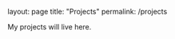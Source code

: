 layout: page
title: "Projects"
permalink: /projects

<HTML>
  <BODY>
    <P>My projects will live here.</P>
  </BODY>
</HTML>
